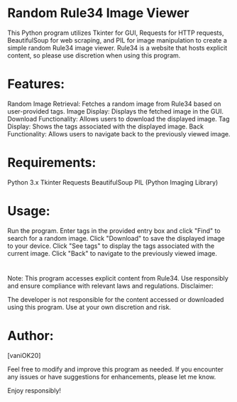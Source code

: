 # Random Rule34 Image Viewer

This Python program utilizes Tkinter for GUI, Requests for HTTP requests, BeautifulSoup for web scraping, and PIL for image manipulation to create a simple random Rule34 image viewer. Rule34 is a website that hosts explicit content, so please use discretion when using this program.
# Features:
Random Image Retrieval:
Fetches a random image from Rule34 based on user-provided tags.
Image Display: Displays the fetched image in the GUI.
Download Functionality: Allows users to download the displayed image.
Tag Display: Shows the tags associated with the displayed image.
Back Functionality: Allows users to navigate back to the previously viewed image.
# Requirements:
Python 3.x
Tkinter
Requests
BeautifulSoup
PIL (Python Imaging Library)
# Usage:
Run the program.
Enter tags in the provided entry box and click "Find" to search for a random image.
Click "Download" to save the displayed image to your device.
Click "See tags" to display the tags associated with the current image.
Click "Back" to navigate to the previously viewed image.
#
Note:
	This program accesses explicit content from Rule34. Use responsibly and ensure compliance with relevant laws and regulations.
Disclaimer:

The developer is not responsible for the content accessed or downloaded using this program. Use at your own discretion and risk.
#
# Author:

[vaniOK20]

Feel free to modify and improve this program as needed. If you encounter any issues or have suggestions for enhancements, please let me know.

Enjoy responsibly!
